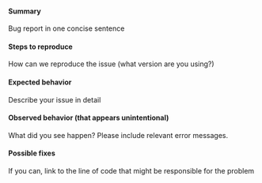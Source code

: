 #### Summary
Bug report in one concise sentence

#### Steps to reproduce
How can we reproduce the issue (what version are you using?)

#### Expected behavior
Describe your issue in detail

#### Observed behavior (that appears unintentional)
What did you see happen? Please include relevant error messages.

#### Possible fixes
If you can, link to the line of code that might be responsible for the problem
